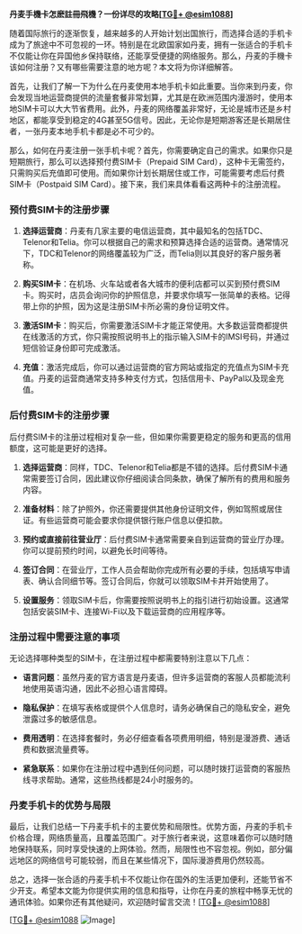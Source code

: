 **丹麦手機卡怎麽註冊飛機？一份详尽的攻略[[TG💪+ @esim1088](https://t.me/s/esim1088)]**

随着国际旅行的逐渐恢复，越来越多的人开始计划出国旅行，而选择合适的手机卡成为了旅途中不可忽视的一环。特别是在北欧国家如丹麦，拥有一张适合的手机卡不仅能让你在异国他乡保持联络，还能享受便捷的网络服务。那么，丹麦的手機卡该如何注册？又有哪些需要注意的地方呢？本文将为你详细解答。

首先，让我们了解一下为什么在丹麦使用本地手机卡如此重要。当你来到丹麦，你会发现当地运营商提供的流量套餐非常划算，尤其是在欧洲范围内漫游时，使用本地SIM卡可以大大节省费用。此外，丹麦的网络覆盖非常好，无论是城市还是乡村地区，都能享受到稳定的4G甚至5G信号。因此，无论你是短期游客还是长期居住者，一张丹麦本地手机卡都是必不可少的。

那么，如何在丹麦注册一张手机卡呢？首先，你需要确定自己的需求。如果你只是短期旅行，那么可以选择预付费SIM卡（Prepaid SIM Card），这种卡无需签约，只需购买后充值即可使用。而如果你计划长期居住或工作，可能需要考虑后付费SIM卡（Postpaid SIM Card）。接下来，我们来具体看看这两种卡的注册流程。

### 预付费SIM卡的注册步骤

1. **选择运营商**：丹麦有几家主要的电信运营商，其中最知名的包括TDC、Telenor和Telia。你可以根据自己的需求和预算选择合适的运营商。通常情况下，TDC和Telenor的网络覆盖较为广泛，而Telia则以其良好的客户服务著称。

2. **购买SIM卡**：在机场、火车站或者各大城市的便利店都可以买到预付费SIM卡。购买时，店员会询问你的护照信息，并要求你填写一张简单的表格。记得带上你的护照，因为这是注册SIM卡所必需的身份证明文件。

3. **激活SIM卡**：购买后，你需要激活SIM卡才能正常使用。大多数运营商都提供在线激活的方式，你只需按照说明书上的指示输入SIM卡的IMSI号码，并通过短信验证身份即可完成激活。

4. **充值**：激活完成后，你可以通过运营商的官方网站或指定的充值点为SIM卡充值。丹麦的运营商通常支持多种支付方式，包括信用卡、PayPal以及现金充值。

### 后付费SIM卡的注册步骤

后付费SIM卡的注册过程相对复杂一些，但如果你需要更稳定的服务和更高的信用额度，这可能是更好的选择。

1. **选择运营商**：同样，TDC、Telenor和Telia都是不错的选择。后付费SIM卡通常需要签订合同，因此建议你仔细阅读合同条款，确保了解所有的费用和服务内容。

2. **准备材料**：除了护照外，你还需要提供其他身份证明文件，例如驾照或居住证。有些运营商可能会要求你提供银行账户信息以便扣款。

3. **预约或直接前往营业厅**：后付费SIM卡通常需要亲自到运营商的营业厅办理。你可以提前预约时间，以避免长时间等待。

4. **签订合同**：在营业厅，工作人员会帮助你完成所有必要的手续，包括填写申请表、确认合同细节等。签订合同后，你就可以领取SIM卡并开始使用了。

5. **设置服务**：领取SIM卡后，你需要按照说明书上的指引进行初始设置。这通常包括安装SIM卡、连接Wi-Fi以及下载运营商的应用程序等。

### 注册过程中需要注意的事项

无论选择哪种类型的SIM卡，在注册过程中都需要特别注意以下几点：

- **语言问题**：虽然丹麦的官方语言是丹麦语，但许多运营商的客服人员都能流利地使用英语沟通，因此不必担心语言障碍。
  
- **隐私保护**：在填写表格或提供个人信息时，请务必确保自己的隐私安全，避免泄露过多的敏感信息。

- **费用透明**：在选择套餐时，务必仔细查看各项费用明细，特别是漫游费、通话费和数据流量费等。

- **紧急联系**：如果你在注册过程中遇到任何问题，可以随时拨打运营商的客服热线寻求帮助。通常，这些热线都是24小时服务的。

### 丹麦手机卡的优势与局限

最后，让我们总结一下丹麦手机卡的主要优势和局限性。优势方面，丹麦的手机卡价格合理，网络质量高，且覆盖范围广。对于旅行者来说，这意味着你可以随时随地保持联系，同时享受快速的上网体验。然而，局限性也不容忽视。例如，部分偏远地区的网络信号可能较弱，而且在某些情况下，国际漫游费用仍然较高。

总之，选择一张合适的丹麦手机卡不仅能让你在国外的生活更加便利，还能节省不少开支。希望本文能为你提供实用的信息和指导，让你在丹麦的旅程中畅享无忧的通讯体验。如果你还有其他疑问，欢迎随时留言交流！[[TG💪+ @esim1088](https://t.me/s/esim1088)]

[[TG💪+ @esim1088](https://t.me/s/esim1088) ![Image](https://i.postimg.cc/4NQfJmqS/Snipaste-2025-05-13-00-14-12.png)]